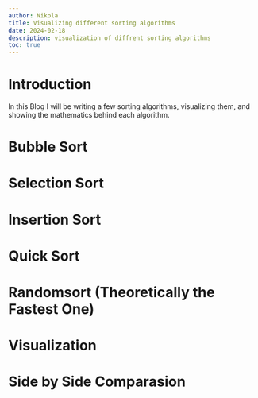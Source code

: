 ```yaml
---
author: Nikola
title: Visualizing different sorting algorithms
date: 2024-02-18
description: visualization of diffrent sorting algorithms
toc: true
---
```


# Introduction
In this Blog I will be writing a few sorting algorithms, visualizing them, and showing the mathematics behind each algorithm.


# Bubble Sort


# Selection Sort


# Insertion Sort


# Quick Sort


# Randomsort (Theoretically the Fastest One)


# Visualization


# Side by Side Comparasion


